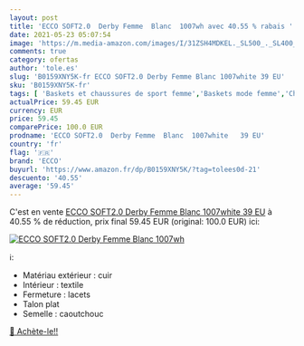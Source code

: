 ```yaml
---
layout: post
title: 'ECCO SOFT2.0  Derby Femme  Blanc  1007wh avec 40.55 % rabais '
date: 2021-05-23 05:07:54
image: 'https://m.media-amazon.com/images/I/31ZSH4MDKEL._SL500_._SL400_.jpg'
comments: true
category: ofertas
author: 'tole.es'
slug: 'B0159XNY5K-fr ECCO SOFT2.0 Derby Femme Blanc 1007white 39 EU'
sku: 'B0159XNY5K-fr'
tags: [ 'Baskets et chaussures de sport femme','Baskets mode femme','Chaussures','Chaussures et Sacs','Chaussures femme','ecco', ]
actualPrice: 59.45 EUR
currency: EUR
price: 59.45
comparePrice: 100.0 EUR
prodname: 'ECCO SOFT2.0  Derby Femme  Blanc  1007white   39 EU'
country: 'fr'
flag: '🇫🇷'
brand: 'ECCO'
buyurl: 'https://www.amazon.fr/dp/B0159XNY5K/?tag=tolees0d-21'
descuento: '40.55'
average: '59.45'
---
```


C'est en vente [ECCO SOFT2.0  Derby Femme  Blanc  1007white   39 EU](https://www.amazon.fr/dp/B0159XNY5K/?tag=tolees0d-21)  à  40.55 % de réduction, prix final  59.45 EUR (original: 100.0 EUR) ici:

[![ECCO SOFT2.0  Derby Femme  Blanc  1007wh](https://m.media-amazon.com/images/I/31ZSH4MDKEL._SL500_._SL400_.jpg)](https://www.amazon.fr/dp/B0159XNY5K/?tag=tolees0d-21)

ℹ️:

- Matériau extérieur : cuir
- Intérieur : textile
- Fermeture : lacets
- Talon plat
- Semelle : caoutchouc

[🛒 Achète-le!!](https://www.amazon.fr/dp/B0159XNY5K/?tag=tolees0d-21)
